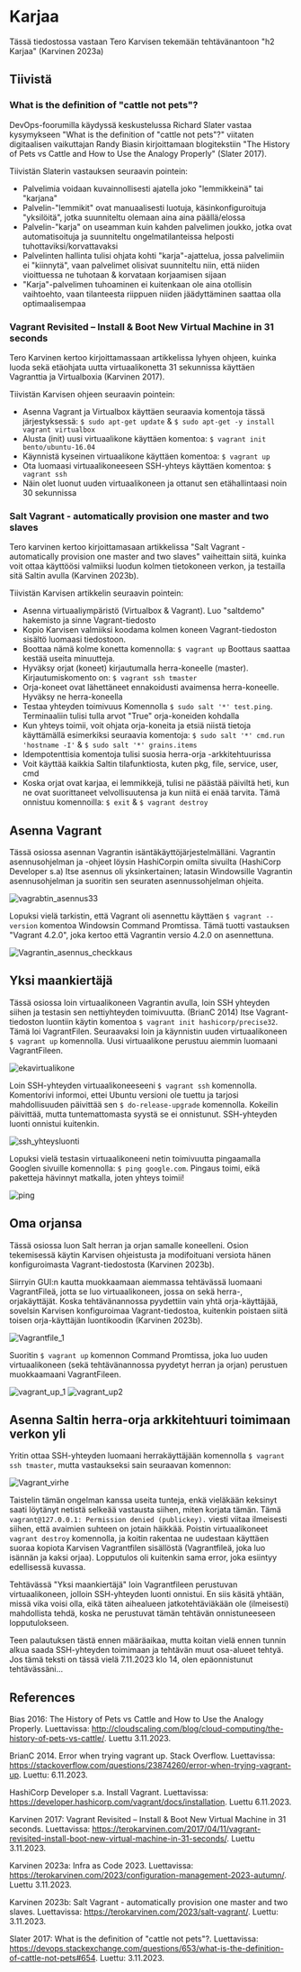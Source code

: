 # Karjaa

Tässä tiedostossa vastaan Tero Karvisen tekemään tehtävänantoon "h2 Karjaa" (Karvinen 2023a)

## Tiivistä

### What is the definition of "cattle not pets"?
DevOps-foorumilla käydyssä keskustelussa Richard Slater vastaa kysymykseen "What is the definition of "cattle not pets"?" viitaten digitaalisen vaikuttajan Randy Biasin kirjoittamaan blogitekstiin "The History of Pets vs Cattle and How to Use the Analogy Properly" (Slater 2017).

Tiivistän Slaterin vastauksen seuraavin pointein:
- Palvelimia voidaan kuvainnollisesti ajatella joko "lemmikkeinä" tai "karjana"
- Palvelin-"lemmikit" ovat manuaalisesti luotuja, käsinkonfiguroituja "yksilöitä", jotka suunniteltu olemaan aina aina päällä/elossa
- Palvelin-"karja" on useamman kuin kahden palvelimen joukko, jotka ovat automatisoituja ja suunniteltu ongelmatilanteissa helposti tuhottaviksi/korvattavaksi
- Palvelinten hallinta tulisi ohjata kohti "karja"-ajattelua, jossa palvelimiin ei "kiinnytä", vaan palvelimet olisivat suunniteltu niin, että niiden vioittuessa ne tuhotaan & korvataan korjaamisen sijaan
- "Karja"-palvelimen tuhoaminen ei kuitenkaan ole aina otollisin vaihtoehto, vaan tilanteesta riippuen niiden jäädyttäminen saattaa olla optimaalisempaa

### Vagrant Revisited – Install & Boot New Virtual Machine in 31 seconds
Tero Karvinen kertoo kirjoittamassaan artikkelissa lyhyen ohjeen, kuinka luoda sekä etäohjata uutta virtuaalikonetta 31 sekunnissa käyttäen Vagranttia ja Virtualboxia (Karvinen 2017). 

Tiivistän Karvisen ohjeen seuraavin pointein:
- Asenna Vagrant ja Virtualbox käyttäen seuraavia komentoja tässä järjestyksessä: ```$ sudo apt-get update``` & ```$ sudo apt-get -y install vagrant virtualbox```
- Alusta (init) uusi virtuaalikone käyttäen komentoa: ```$ vagrant init bento/ubuntu-16.04```
- Käynnistä kyseinen virtuaalikone käyttäen komentoa: ```$ vagrant up```
- Ota luomaasi virtuaalikoneeseen SSH-yhteys käyttäen komentoa: ```$ vagrant ssh```
- Näin olet luonut uuden virtuaalikoneen ja ottanut sen etähallintaasi noin 30 sekunnissa

### Salt Vagrant - automatically provision one master and two slaves
Tero karvinen kertoo kirjoittamasaan artikkelissa "Salt Vagrant - automatically provision one master and two slaves" vaiheittain siitä, kuinka voit ottaa käyttöösi valmiiksi luodun kolmen tietokoneen verkon, ja testailla sitä Saltin avulla (Karvinen 2023b).


Tiivistän Karvisen artikkelin seuraavin pointein:
- Asenna virtuaaliympäristö (Virtualbox & Vagrant). Luo "saltdemo" hakemisto ja sinne Vagrant-tiedosto
- Kopio Karvisen valmiiksi koodama kolmen koneen Vagrant-tiedoston sisältö luomaasi tiedostoon.
- Boottaa nämä kolme konetta komennolla: ```$ vagrant up``` Boottaus saattaa kestää useita minuutteja.
- Hyväksy orjat (koneet) kirjautumalla herra-koneelle (master). Kirjautumiskomento on: ```$ vagrant ssh tmaster```
- Orja-koneet ovat lähettäneet ennakoidusti avaimensa herra-koneelle. Hyväksy ne herra-koneella
- Testaa yhteyden toimivuus Komennolla ```$ sudo salt '*' test.ping```. Terminaaliin tulisi tulla arvot "True" orja-koneiden kohdalla
- Kun yhteys toimii, voit ohjata orja-koneita ja etsiä niistä tietoja käyttämällä esimerkiksi seuraavia komentoja: ```$ sudo salt '*' cmd.run 'hostname -I'``` & ```$ sudo salt '*' grains.items```
- Idempotenttisia komentoja tulisi suosia herra-orja -arkkitehtuurissa
- Voit käyttää kaikkia Saltin tilafunktiosta, kuten pkg, file, service, user, cmd
- Koska orjat ovat karjaa, ei lemmikkejä, tulisi ne päästää päiviltä heti, kun ne ovat suorittaneet velvollisuutensa ja kun niitä ei enää tarvita. Tämä onnistuu komennoilla: ```$ exit``` & ```$ vagrant destroy```

## Asenna Vagrant
Tässä osiossa asennan Vagrantin isäntäkäyttöjärjestelmälläni. Vagrantin asennusohjelman ja -ohjeet löysin HashiCorpin omilta sivuilta (HashiCorp Developer s.a) Itse asennus oli yksinkertainen; latasin Windowsille Vagrantin asennusohjelman ja suoritin sen seuraten asennussohjelman ohjeita.

![vagrabtin_asennus33](https://github.com/RonSkogberg/palvelinten_hallinta/assets/148875466/09dfc28c-3ec4-4d4b-8be5-7a695344abb8)

Lopuksi vielä tarkistin, että Vagrant oli asennettu käyttäen ```$ vagrant --version``` komentoa Windowsin Command Promtissa. Tämä tuotti vastauksen "Vagrant 4.2.0", joka kertoo että Vagrantin versio 4.2.0 on asennettuna.

![Vagrantin_asennus_checkkaus](https://github.com/RonSkogberg/palvelinten_hallinta/assets/148875466/2629dd8a-6a62-498c-9698-362ef069b501)

## Yksi maankiertäjä
Tässä osiossa loin virtuaalikoneen Vagrantin avulla, loin SSH yhteyden siihen ja testasin sen nettiyhteyden toimivuutta. (BrianC 2014)
Itse Vagrant-tiedoston luontiin käytin komentoa ```$ vagrant init hashicorp/precise32```. Tämä loi VagrantFilen. Seuraavaksi loin ja käynnistin uuden virtuaalikoneen ```$ vagrant up``` komennolla. Uusi virtuaalikone perustuu aiemmin luomaani VagrantFileen.

![ekavirtualikone](https://github.com/RonSkogberg/palvelinten_hallinta/assets/148875466/91258b58-c4e0-4efd-8510-03eef172bd75)

Loin SSH-yhteyden virtuaalikoneeseeni ```$ vagrant ssh``` komennolla. Komentorivi informoi, ettei Ubuntu versioni ole tuettu ja tarjosi mahdollisuuden päivittää sen ```$ do-release-upgrade``` komennolla. Kokeilin päivittää, mutta tuntemattomasta syystä se ei onnistunut. SSH-yhteyden luonti onnistui kuitenkin.

![ssh_yhteysluonti](https://github.com/RonSkogberg/palvelinten_hallinta/assets/148875466/e2c58b4c-6abb-43be-979a-f7c80df9e395)

Lopuksi vielä testasin virtuaalikoneeni netin toimivuutta pingaamalla Googlen sivuille komennolla:
```$ ping google.com```. Pingaus toimi, eikä paketteja hävinnyt matkalla, joten yhteys toimii!

![ping](https://github.com/RonSkogberg/palvelinten_hallinta/assets/148875466/602a01c8-eac4-45e3-a316-d8c003be3018)

## Oma orjansa
Tässä osiossa luon Salt herran ja orjan samalle koneelleni. Osion tekemisessä käytin Karvisen ohjeistusta ja modifoituani versiota hänen konfiguroimasta Vagrant-tiedostosta (Karvinen 2023b).

Siirryin GUI:n kautta muokkaamaan aiemmassa tehtävässä luomaani VagrantFileä, jotta se luo virtuaalikoneen, jossa on sekä herra-, orjakäyttäjät. Koska tehtävänannossa pyydettiin vain yhtä orja-käyttäjää, sovelsin Karvisen konfiguroimaa Vagrant-tiedostoa, kuitenkin poistaen siitä toisen orja-käyttäjän luontikoodin (Karvinen 2023b).

![Vagrantfile_1](https://github.com/RonSkogberg/palvelinten_hallinta/assets/148875466/bc5ded52-b53e-4aab-9676-bfbc7c2b8eec)

Suoritin ```$ vagrant up``` komennon Command Promtissa, joka luo uuden virtuaalikoneen (sekä tehtävänannossa pyydetyt herran ja orjan) perustuen muokkaamaani VagrantFileen.

![vagrant_up_1](https://github.com/RonSkogberg/palvelinten_hallinta/assets/148875466/71fc94a1-d5fc-4637-ba2b-a7b83668ba96)
![vagrant_up2](https://github.com/RonSkogberg/palvelinten_hallinta/assets/148875466/14e6b99f-1165-43ad-8b62-d12c68f87747)

## Asenna Saltin herra-orja arkkitehtuuri toimimaan verkon yli

Yritin ottaa SSH-yhteyden luomaani herrakäyttäjään komennolla ```$ vagrant ssh tmaster```, mutta vastaukseksi sain seuraavan komennon:

![Vagrant_virhe](https://github.com/RonSkogberg/palvelinten_hallinta/assets/148875466/8608beed-ea08-4b3f-81c4-642f61b8a0f9)

Taistelin tämän ongelman kanssa useita tunteja, enkä vieläkään keksinyt saati löytänyt netistä selkeää vastausta siihen, miten korjata tämän. Tämä ```vagrant@127.0.0.1: Permission denied (publickey).``` viesti viitaa ilmeisesti siihen, että avaimien suhteen on jotain häikkää. Poistin virtuaalikoneet ```vagrant destroy``` komennolla, ja koitin rakentaa ne uudestaan käyttäen suoraa kopiota Karvisen Vagrantfilen sisällöstä (Vagrantfileä, joka luo isännän ja kaksi orjaa). Lopputulos oli kuitenkin sama error, joka esiintyy edellisessä kuvassa. 

Tehtävässä "Yksi maankiertäjä" loin Vagrantfileen perustuvan virtuaalikoneen, jolloin SSH-yhteyden luonti onnistui. En siis käsitä yhtään, missä vika voisi olla, eikä täten aihealueen jatkotehtäviäkään ole (ilmeisesti) mahdollista tehdä, koska ne perustuvat tämän tehtävän onnistuneeseen lopputulokseen.

Teen palautuksen tästä ennen määräaikaa, mutta koitan vielä ennen tunnin alkua saada SSH-yhteyden toimimaan ja tehtävän muut osa-alueet tehtyä. Jos tämä teksti on tässä vielä 7.11.2023 klo 14, olen epäonnistunut tehtävässäni...

## References
Bias 2016: The History of Pets vs Cattle and How to Use the Analogy Properly. Luettavissa: http://cloudscaling.com/blog/cloud-computing/the-history-of-pets-vs-cattle/. Luettu 3.11.2023.

BrianC 2014. Error when trying vagrant up. Stack Overflow. Luettavissa: https://stackoverflow.com/questions/23874260/error-when-trying-vagrant-up. Luettu: 6.11.2023.

HashiCorp Developer s.a. Install Vagrant. Luettavissa: https://developer.hashicorp.com/vagrant/docs/installation. Luettu 6.11.2023.

Karvinen 2017: Vagrant Revisited – Install & Boot New Virtual Machine in 31 seconds. Luettavissa: https://terokarvinen.com/2017/04/11/vagrant-revisited-install-boot-new-virtual-machine-in-31-seconds/. Luettu 3.11.2023.

Karvinen 2023a: Infra as Code 2023. Luettavissa: https://terokarvinen.com/2023/configuration-management-2023-autumn/. Luettu 3.11.2023.

Karvinen 2023b: Salt Vagrant - automatically provision one master and two slaves. Luettavissa: https://terokarvinen.com/2023/salt-vagrant/. Luettu: 3.11.2023.

Slater 2017: What is the definition of "cattle not pets"?. Luettavissa: https://devops.stackexchange.com/questions/653/what-is-the-definition-of-cattle-not-pets#654. Luettu: 3.11.2023.
